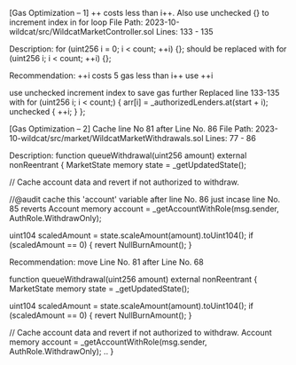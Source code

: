 [Gas Optimization – 1]    ++ costs less than i++. Also use unchecked {} to increment index in for loop
File Path: 2023-10-wildcat/src/WildcatMarketController.sol
Lines: 133 - 135

Description:
for (uint256 i = 0; i < count; ++i) {}; should be replaced with for (uint256 i; i < count; ++i) {};

Recommendation:
++i costs 5 gas less than i++
use ++i

use unchecked increment index to save gas further
Replaced line 133-135 with
for (uint256 i; i < count;) {
arr[i] = _authorizedLenders.at(start + i);
unchecked {
++i;
}
};


[Gas Optimization – 2]     Cache line No 81 after Line No. 86
File Path: 2023-10-wildcat/src/market/WildcatMarketWithdrawals.sol
Lines: 77 - 86

Description:
function queueWithdrawal(uint256 amount) external nonReentrant {
MarketState memory state = _getUpdatedState();

// Cache account data and revert if not authorized to withdraw.

//@audit cache this 'account' variable after line No. 86 just incase line No. 85 reverts
Account memory account = _getAccountWithRole(msg.sender, AuthRole.WithdrawOnly);

uint104 scaledAmount = state.scaleAmount(amount).toUint104();
if (scaledAmount == 0) {
revert NullBurnAmount();
}

Recommendation:
move Line No. 81 after Line No. 68

function queueWithdrawal(uint256 amount) external nonReentrant {
MarketState memory state = _getUpdatedState();

uint104 scaledAmount = state.scaleAmount(amount).toUint104();
if (scaledAmount == 0) {
revert NullBurnAmount();
}

// Cache account data and revert if not authorized to withdraw.
Account memory account = _getAccountWithRole(msg.sender, AuthRole.WithdrawOnly);
..
}